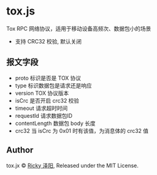 # tox.js

Tox RPC 网络协议，适用于移动设备高频次、数据包小的场景

- 支持 CRC32 校验, 默认关闭

## 报文字段

- proto 标识是否是 TOX 协议
- type 标识数据包是请求还是响应
- version TOX 协议版本
- isCrc 是否开启 crc32 校验
- timeout 请求超时时间
- requestId 请求数据包ID
- contentLength 数据包 body 长度
- crc32 当 isCrc 为 0x01 时有该值，为消息体的 crc32 值

## Author
tox.jx © [Ricky 泽阳](https://github.com/rickyes), Released under the MIT License. 